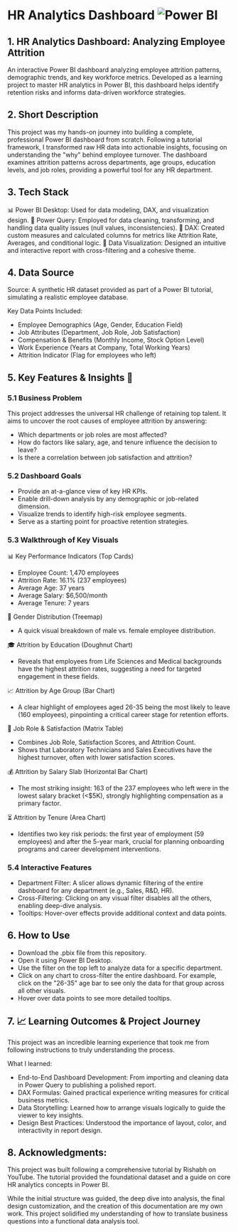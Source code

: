 # HR Analytics Dashboard ![Power BI](https://img.shields.io/badge/Power%20BI-Data%20Viz-yellow?logo=powerbi)

## 1. HR Analytics Dashboard: Analyzing Employee Attrition 
An interactive Power BI dashboard analyzing employee attrition patterns, demographic trends, and key workforce metrics. Developed as a learning project to master HR analytics in Power BI, this dashboard helps identify retention risks and informs data-driven workforce strategies.

## 2. Short Description
This project was my hands-on journey into building a complete, professional Power BI dashboard from scratch. Following a tutorial framework, I transformed raw HR data into actionable insights, focusing on understanding the "why" behind employee turnover. The dashboard examines attrition patterns across departments, age groups, education levels, and job roles, providing a powerful tool for any HR department.

## 3. Tech Stack
  <p>📊 Power BI Desktop: Used for data modeling, DAX, and visualization design.
   🔧 Power Query: Employed for data cleaning, transforming, and handling data quality issues (null values, inconsistencies).
   🧮 DAX: Created custom measures and calculated columns for metrics like Attrition Rate, Averages, and conditional logic.
   🎨 Data Visualization: Designed an intuitive and interactive report with cross-filtering and a cohesive theme.</p>

## 4. Data Source

Source: A synthetic HR dataset provided as part of a Power BI tutorial, simulating a realistic employee database.

Key Data Points Included:
  * Employee Demographics (Age, Gender, Education Field)
  * Job Attributes (Department, Job Role, Job Satisfaction)
  * Compensation & Benefits (Monthly Income, Stock Option Level)
  * Work Experience (Years at Company, Total Working Years)
  * Attrition Indicator (Flag for employees who left)

## 5. Key Features & Insights 🔑

### 5.1 Business Problem
This project addresses the universal HR challenge of retaining top talent. It aims to uncover the root causes of employee attrition by answering:
  * Which departments or job roles are most affected?
  * How do factors like salary, age, and tenure influence the decision to leave?
  * Is there a correlation between job satisfaction and attrition?

### 5.2 Dashboard Goals
  * Provide an at-a-glance view of key HR KPIs.
  * Enable drill-down analysis by any demographic or job-related dimension.
  * Visualize trends to identify high-risk employee segments.
  * Serve as a starting point for proactive retention strategies.

### 5.3 Walkthrough of Key Visuals
📊 Key Performance Indicators (Top Cards)
   * Employee Count: 1,470 employees
   * Attrition Rate: 16.1% (237 employees)
   * Average Age: 37 years
   * Average Salary: $6,500/month
   * Average Tenure: 7 years

👥 Gender Distribution (Treemap)
  * A quick visual breakdown of male vs. female employee distribution.

🎓 Attrition by Education (Doughnut Chart)
  * Reveals that employees from Life Sciences and Medical backgrounds have the highest attrition rates, suggesting a need for targeted engagement in these fields.

📈 Attrition by Age Group (Bar Chart)
  * A clear highlight of employees aged 26-35 being the most likely to leave (160 employees), pinpointing a critical career stage for retention efforts.

💼 Job Role & Satisfaction (Matrix Table)
  * Combines Job Role, Satisfaction Scores, and Attrition Count.
  * Shows that Laboratory Technicians and Sales Executives have the highest turnover, often with lower satisfaction scores.

💰 Attrition by Salary Slab (Horizontal Bar Chart)
  * The most striking insight: 163 of the 237 employees who left were in the lowest salary bracket (<$5K), strongly highlighting compensation as a primary factor.

⏳ Attrition by Tenure (Area Chart)
  * Identifies two key risk periods: the first year of employment (59 employees) and after the 5-year mark, crucial for planning onboarding programs and career development interventions.

### 5.4 Interactive Features
  * Department Filter: A slicer allows dynamic filtering of the entire dashboard for any department (e.g., Sales, R&D, HR).
  * Cross-Filtering: Clicking on any visual filter disables all the others, enabling deep-dive analysis.
  * Tooltips: Hover-over effects provide additional context and data points.

## 6. How to Use
  * Download the .pbix file from this repository.
  * Open it using Power BI Desktop.
  * Use the filter on the top left to analyze data for a specific department.
  * Click on any chart to cross-filter the entire dashboard. For example, click on the "26-35" age bar to see only the data for that group across all other visuals.
  * Hover over data points to see more detailed tooltips.

## 7. 📈 Learning Outcomes & Project Journey
This project was an incredible learning experience that took me from following instructions to truly understanding the process.

What I learned:
 * End-to-End Dashboard Development: From importing and cleaning data in Power Query to publishing a polished report.
 * DAX Formulas: Gained practical experience writing measures for critical business metrics.
 * Data Storytelling: Learned how to arrange visuals logically to guide the viewer to key insights.
 * Design Best Practices: Understood the importance of layout, color, and interactivity in report design.

## 8. Acknowledgments:
This project was built following a comprehensive tutorial by Rishabh on YouTube. The tutorial provided the foundational dataset and a guide on core HR analytics concepts in Power BI.

While the initial structure was guided, the deep dive into analysis, the final design customization, and the creation of this documentation are my own work. This project solidified my understanding of how to translate business questions into a functional data analysis tool.
